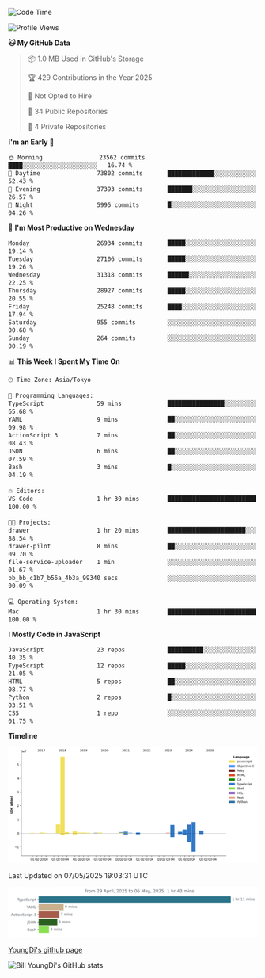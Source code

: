 <!--START_SECTION:waka-->
![Code Time](http://img.shields.io/badge/Code%20Time-1%2C290%20hrs%203%20mins-blue)

![Profile Views](http://img.shields.io/badge/Profile%20Views-0-blue)

**🐱 My GitHub Data** 

> 📦 1.0 MB Used in GitHub's Storage 
 > 
> 🏆 429 Contributions in the Year 2025
 > 
> 🚫 Not Opted to Hire
 > 
> 📜 34 Public Repositories 
 > 
> 🔑 4 Private Repositories 
 > 
**I'm an Early 🐤** 

```text
🌞 Morning                23562 commits       ████░░░░░░░░░░░░░░░░░░░░░   16.74 % 
🌆 Daytime                73802 commits       █████████████░░░░░░░░░░░░   52.43 % 
🌃 Evening                37393 commits       ███████░░░░░░░░░░░░░░░░░░   26.57 % 
🌙 Night                  5995 commits        █░░░░░░░░░░░░░░░░░░░░░░░░   04.26 % 
```
📅 **I'm Most Productive on Wednesday** 

```text
Monday                   26934 commits       █████░░░░░░░░░░░░░░░░░░░░   19.14 % 
Tuesday                  27106 commits       █████░░░░░░░░░░░░░░░░░░░░   19.26 % 
Wednesday                31318 commits       ██████░░░░░░░░░░░░░░░░░░░   22.25 % 
Thursday                 28927 commits       █████░░░░░░░░░░░░░░░░░░░░   20.55 % 
Friday                   25248 commits       ████░░░░░░░░░░░░░░░░░░░░░   17.94 % 
Saturday                 955 commits         ░░░░░░░░░░░░░░░░░░░░░░░░░   00.68 % 
Sunday                   264 commits         ░░░░░░░░░░░░░░░░░░░░░░░░░   00.19 % 
```


📊 **This Week I Spent My Time On** 

```text
🕑︎ Time Zone: Asia/Tokyo

💬 Programming Languages: 
TypeScript               59 mins             ████████████████░░░░░░░░░   65.68 % 
YAML                     9 mins              ██░░░░░░░░░░░░░░░░░░░░░░░   09.98 % 
ActionScript 3           7 mins              ██░░░░░░░░░░░░░░░░░░░░░░░   08.43 % 
JSON                     6 mins              ██░░░░░░░░░░░░░░░░░░░░░░░   07.59 % 
Bash                     3 mins              █░░░░░░░░░░░░░░░░░░░░░░░░   04.19 % 

🔥 Editors: 
VS Code                  1 hr 30 mins        █████████████████████████   100.00 % 

🐱‍💻 Projects: 
drawer                   1 hr 20 mins        ██████████████████████░░░   88.54 % 
drawer-pilot             8 mins              ██░░░░░░░░░░░░░░░░░░░░░░░   09.70 % 
file-service-uploader    1 min               ░░░░░░░░░░░░░░░░░░░░░░░░░   01.67 % 
bb_bb_c1b7_b56a_4b3a_99340 secs              ░░░░░░░░░░░░░░░░░░░░░░░░░   00.09 % 

💻 Operating System: 
Mac                      1 hr 30 mins        █████████████████████████   100.00 % 
```

**I Mostly Code in JavaScript** 

```text
JavaScript               23 repos            ██████████░░░░░░░░░░░░░░░   40.35 % 
TypeScript               12 repos            █████░░░░░░░░░░░░░░░░░░░░   21.05 % 
HTML                     5 repos             ██░░░░░░░░░░░░░░░░░░░░░░░   08.77 % 
Python                   2 repos             █░░░░░░░░░░░░░░░░░░░░░░░░   03.51 % 
CSS                      1 repo              ░░░░░░░░░░░░░░░░░░░░░░░░░   01.75 % 
```



**Timeline**

![Lines of Code chart](https://raw.githubusercontent.com/Youngdi/Youngdi/master/assets/bar_graph.png)


 Last Updated on 07/05/2025 19:03:31 UTC
<!--END_SECTION:waka-->

![wakatime](./images/stat.svg)

[YoungDi's github page](https://youngdi.github.io)

![Bill YoungDi's GitHub stats](https://github-readme-stats.vercel.app/api?username=youngdi&count_private=true&show_icons=true)
